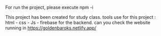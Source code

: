 For run the project, please execute npm -i 

This project has been created for study class.
tools use for this project : html - css - Js - firebase for the backend.
can you check the website running in https://goldenbaroks.netlify.app/
